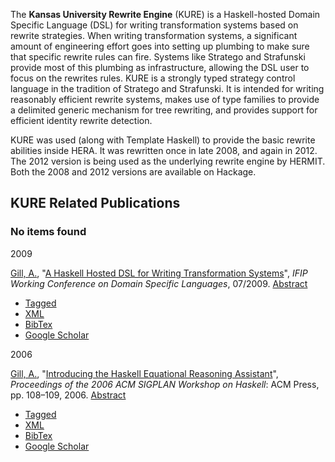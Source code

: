 The **Kansas University Rewrite Engine** (KURE) is a Haskell-hosted
Domain Specific Language (DSL) for writing transformation systems based
on rewrite strategies. When writing transformation systems, a
significant amount of engineering effort goes into setting up plumbing
to make sure that specific rewrite rules can fire. Systems like Stratego
and Strafunski provide most of this plumbing as infrastructure, allowing
the DSL user to focus on the rewrites rules. KURE is a strongly typed
strategy control language in the tradition of Stratego and Strafunski.
It is intended for writing reasonably efficient rewrite systems, makes
use of type families to provide a delimited generic mechanism for tree
rewriting, and provides support for efficient identity rewrite
detection.

KURE was used (along with Template Haskell) to provide the basic rewrite
abilities inside HERA. It was rewritten once in late 2008, and again in
2012. The 2012 version is being used as the underlying rewrite engine by
HERMIT. Both the 2008 and 2012 versions are available on Hackage.

KURE Related Publications
-------------------------

### No items found

2009

[Gill, A.](biblio/author/42), "[A Haskell Hosted DSL for
Writing Transformation Systems](biblio/view/16)", *IFIP
Working Conference on Domain Specific Languages*, 07/2009.
[Abstract](node/16)

-   [Tagged](biblio/export/tagged/16 "Click to download the EndNote Tagged formatted file")
-   [XML](biblio/export/xml/16 "Click to download the XML formatted file")
-   [BibTex](biblio/export/bibtex/16 "Click to download the BibTEX formatted file")
-   [Google
    Scholar](http://scholar.google.com/scholar?btnG=Search%2BScholar&as_q=%22A%2BHaskell%2BHosted%2BDSL%2Bfor%2BWriting%2BTransformation%2BSystems%22&as_sauthors=Gill&as_occt=any&as_epq=&as_oq=&as_eq=&as_publication=&as_ylo=&as_yhi=&as_sdtAAP=1&as_sdtp=1 "Click to search Google Scholar for this entry")

2006

[Gill, A.](biblio/author/42), "[Introducing the Haskell
Equational Reasoning Assistant](biblio/view/24)", *Proceedings
of the 2006 ACM SIGPLAN Workshop on Haskell*: ACM Press, pp. 108–109,
2006. [Abstract](node/24)

-   [Tagged](biblio/export/tagged/24 "Click to download the EndNote Tagged formatted file")
-   [XML](biblio/export/xml/24 "Click to download the XML formatted file")
-   [BibTex](biblio/export/bibtex/24 "Click to download the BibTEX formatted file")
-   [Google
    Scholar](http://scholar.google.com/scholar?btnG=Search%2BScholar&as_q=%22Introducing%2Bthe%2BHaskell%2BEquational%2BReasoning%2BAssistant%22&as_sauthors=Gill&as_occt=any&as_epq=&as_oq=&as_eq=&as_publication=&as_ylo=&as_yhi=&as_sdtAAP=1&as_sdtp=1 "Click to search Google Scholar for this entry")

